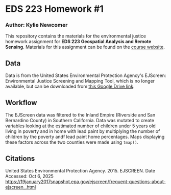 # EDS 223 Homework #1
### Author: Kylie Newcomer

This repository contains the materials for the environmental justice homework assignment for **EDS 223 Geospatial Analysis and Remote Sensing**. Materials for this assignment can be found on the [course website](https://eds-223-geospatial.github.io/).

## Data

Data is from the United States Environmental Protection Agency's EJScreen: Environmental Justice Screening and Mapping Tool, which is no longer available, but can be downloaded from [this Google Drive link](https://drive.google.com/file/d/1nG6Nj1bXfzQFOVMO8Km3eNy4SWu1YcIQ/view).

## Workflow

The EJScreen data was filtered to the Inland Empire (Riverside and San Bernardino County) in Southern California. Data was mutated to create variables looking at the estimated number of children under 5 years old living in poverty and in home with lead paint by multiplying the number of children by the poverty andf lead paint home percentages. Maps displaying these factors across the two counties were made using `tmap()`.

## Citations

United States Environmental Protection Agency. 2015. EJSCREEN. Date Accessed: Oct 6, 2025 <https://19january2017snapshot.epa.gov/ejscreen/frequent-questions-about-ejscreen_.html>
